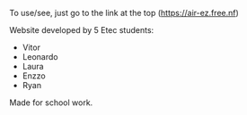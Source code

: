 To use/see, just go to the link at the top (https://air-ez.free.nf)

Website developed by 5 Etec students:
- Vitor
- Leonardo
- Laura
- Enzzo
- Ryan

Made for school work.
